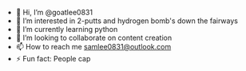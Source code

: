 - 👋 Hi, I’m @goatlee0831
- 👀 I’m interested in 2-putts and hydrogen bomb's down the fairways
- 🌱 I’m currently learning python
- 💞️ I’m looking to collaborate on content creation
- 📫 How to reach me samlee0831@outlook.com
- ⚡ Fun fact: People cap

<!---
goatlee0831/goatlee0831 is a ✨ special ✨ repository because its `README.md` (this file) appears on your GitHub profile.
You can click the Preview link to take a look at your changes.
--->

